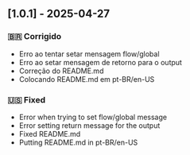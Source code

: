 ## [1.0.1] - 2025-04-27

### 🇧🇷 Corrigido
- Erro ao tentar setar mensagem flow/global
- Erro ao setar mensagem de retorno para o output
- Correção do README.md
- Colocando README.md em pt-BR/en-US

### 🇺🇸 Fixed
- Error when trying to set flow/global message
- Error setting return message for the output
- Fixed README.md
- Putting README.md in pt-BR/en-US